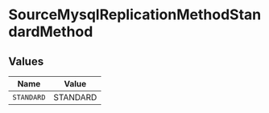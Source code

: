 # SourceMysqlReplicationMethodStandardMethod


## Values

| Name       | Value      |
| ---------- | ---------- |
| `STANDARD` | STANDARD   |